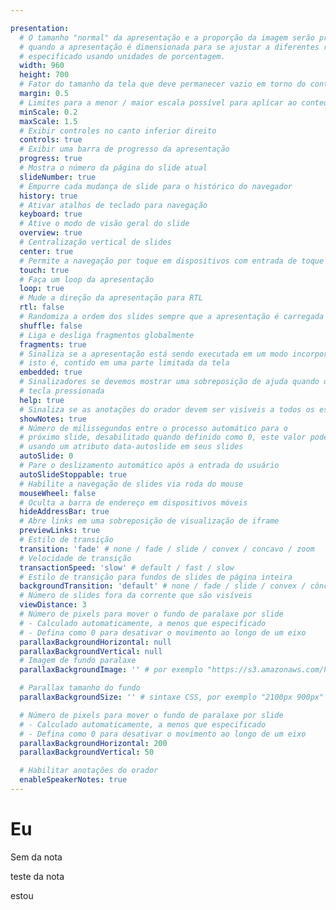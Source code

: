 ```yaml
---

presentation:
  # O tamanho "normal" da apresentação e a proporção da imagem serão preservados
  # quando a apresentação é dimensionada para se ajustar a diferentes resoluções. Pode ser
  # especificado usando unidades de porcentagem.
  width: 960
  height: 700
  # Fator do tamanho da tela que deve permanecer vazio em torno do conteúdo
  margin: 0.5
  # Limites para a menor / maior escala possível para aplicar ao conteúdo
  minScale: 0.2
  maxScale: 1.5
  # Exibir controles no canto inferior direito
  controls: true
  # Exibir uma barra de progresso da apresentação
  progress: true
  # Mostra o número da página do slide atual
  slideNumber: true
  # Empurre cada mudança de slide para o histórico do navegador
  history: true
  # Ativar atalhos de teclado para navegação
  keyboard: true
  # Ative o modo de visão geral do slide
  overview: true
  # Centralização vertical de slides
  center: true
  # Permite a navegação por toque em dispositivos com entrada de toque
  touch: true
  # Faça um loop da apresentação
  loop: true
  # Mude a direção da apresentação para RTL
  rtl: false
  # Randomiza a ordem dos slides sempre que a apresentação é carregada
  shuffle: false
  # Liga e desliga fragmentos globalmente
  fragments: true
  # Sinaliza se a apresentação está sendo executada em um modo incorporado,
  # isto é, contido em uma parte limitada da tela
  embedded: true
  # Sinalizadores se devemos mostrar uma sobreposição de ajuda quando o ponto de interrogação
  # tecla pressionada
  help: true
  # Sinaliza se as anotações do orador devem ser visíveis a todos os espectadores
  showNotes: true
  # Número de milissegundos entre o processo automático para o
  # próximo slide, desabilitado quando definido como 0, este valor pode ser substituído
  # usando um atributo data-autoslide em seus slides
  autoSlide: 0
  # Pare o deslizamento automático após a entrada do usuário
  autoSlideStoppable: true
  # Habilite a navegação de slides via roda do mouse
  mouseWheel: false
  # Oculta a barra de endereço em dispositivos móveis
  hideAddressBar: true
  # Abre links em uma sobreposição de visualização de iframe
  previewLinks: true
  # Estilo de transição
  transition: 'fade' # none / fade / slide / convex / concavo / zoom
  # Velocidade de transição
  transactionSpeed: 'slow' # default / fast / slow
  # Estilo de transição para fundos de slides de página inteira
  backgroundTransition: 'default' # none / fade / slide / convex / côncavo / zoom
  # Número de slides fora da corrente que são visíveis
  viewDistance: 3
  # Número de pixels para mover o fundo de paralaxe por slide
  # - Calculado automaticamente, a menos que especificado
  # - Defina como 0 para desativar o movimento ao longo de um eixo
  parallaxBackgroundHorizontal: null
  parallaxBackgroundVertical: null
  # Imagem de fundo paralaxe
  parallaxBackgroundImage: '' # por exemplo "https://s3.amazonaws.com/hakim-static/reveal-js/reveal-parallax-1.jpg"

  # Parallax tamanho do fundo
  parallaxBackgroundSize: '' # sintaxe CSS, por exemplo "2100px 900px" - atualmente, apenas pixels são suportados (não use% ou automático)

  # Número de pixels para mover o fundo de paralaxe por slide
  # - Calculado automaticamente, a menos que especificado
  # - Defina como 0 para desativar o movimento ao longo de um eixo
  parallaxBackgroundHorizontal: 200
  parallaxBackgroundVertical: 50

  # Habilitar anotações do orador
  enableSpeakerNotes: true
---
```


<!-- slide   -->
# Eu
<!-- slide  -->
Sem da nota
<!-- slide data-notes="uma nota" -->
teste da nota
<!-- slide vertical=true -->
estou
